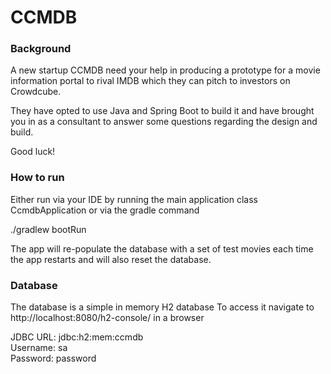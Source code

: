 # CCMDB

### Background
A new startup CCMDB need your help in producing a prototype for a movie information portal to rival IMDB which they can pitch to investors on Crowdcube. 

They have opted to use Java and Spring Boot to build it and have brought you in as a consultant to answer some questions regarding the design and build.   
  
Good luck!

### How to run
Either run via your IDE by running the main application class CcmdbApplication or via the gradle command  

./gradlew bootRun

The app will re-populate the database with a set of test movies each time the app restarts and will also reset the database.

### Database
The database is a simple in memory H2 database 
To access it navigate to http://localhost:8080/h2-console/ in a browser

JDBC URL: jdbc:h2:mem:ccmdb  
Username: sa  
Password: password



